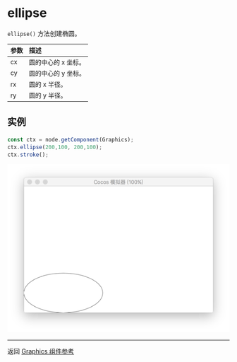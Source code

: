 # ellipse

`ellipse()` 方法创建椭圆。

| 参数 |   描述
| :-------------- | :----------- |
|cx | 圆的中心的 x 坐标。
|cy | 圆的中心的 y 坐标。
|rx | 圆的 x 半径。
|ry | 圆的 y 半径。

## 实例

```ts
const ctx = node.getComponent(Graphics);
ctx.ellipse(200,100, 200,100);
ctx.stroke();
```

<a href="./ellipse.png"><img src="./ellipse.png"></a>

<hr>

返回 [Graphics 组件参考](../graphics.md)
